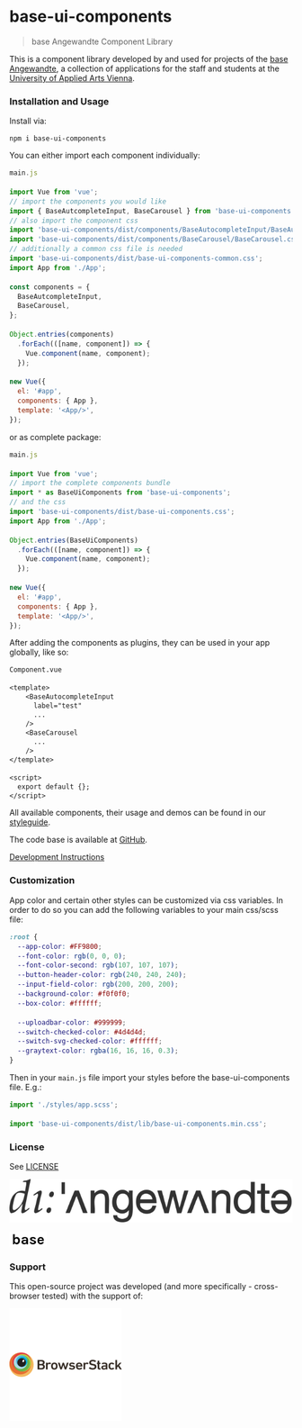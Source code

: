 # base-ui-components

> base Angewandte Component Library

This is a component library developed by and used for projects of the
[base Angewandte](https://base.uni-ak.ac.at),
a collection of applications for the staff and students at the [University of
Applied Arts Vienna](https://www.dieangewandte.at).

### Installation and Usage

Install via:
```
npm i base-ui-components
```

You can either import each component individually:

```js
main.js

import Vue from 'vue';
// import the components you would like
import { BaseAutcompleteInput, BaseCarousel } from 'base-ui-components';
// also import the component css
import 'base-ui-components/dist/components/BaseAutocompleteInput/BaseAutocompleteInput.css';
import 'base-ui-components/dist/components/BaseCarousel/BaseCarousel.css';
// additionally a common css file is needed
import 'base-ui-components/dist/base-ui-components-common.css';
import App from './App';

const components = {
  BaseAutcompleteInput,
  BaseCarousel,
};

Object.entries(components)
  .forEach(([name, component]) => {
    Vue.component(name, component);
  });

new Vue({
  el: '#app',
  components: { App },
  template: '<App/>',
});

```

or as complete package:

```js
main.js

import Vue from 'vue';
// import the complete components bundle
import * as BaseUiComponents from 'base-ui-components';
// and the css
import 'base-ui-components/dist/base-ui-components.css';
import App from './App';

Object.entries(BaseUiComponents)
  .forEach(([name, component]) => {
    Vue.component(name, component);
  });

new Vue({
  el: '#app',
  components: { App },
  template: '<App/>',
});

```

After adding the components as plugins, they can be used in your app globally, like so:

```vue
Component.vue

<template>
    <BaseAutocompleteInput
      label="test"
      ...
    />
    <BaseCarousel
      ...
    />
</template>

<script>
  export default {};
</script>
```


All available components, their usage and demos can be found in our [styleguide](https://base-angewandte.github.io/base-ui-components/).

The code base is available at [GitHub](https://github.com/base-angewandte/base-ui-components).

[Development Instructions](buildSetup.md)

### Customization

App color and certain other styles can be customized via css variables.
In order to do so you can add the following variables to your main css/scss file:

```css
:root {
  --app-color: #FF9800;
  --font-color: rgb(0, 0, 0);
  --font-color-second: rgb(107, 107, 107);
  --button-header-color: rgb(240, 240, 240);
  --input-field-color: rgb(200, 200, 200);
  --background-color: #f0f0f0;
  --box-color: #ffffff;

  --uploadbar-color: #999999;
  --switch-checked-color: #4d4d4d;
  --switch-svg-checked-color: #ffffff;
  --graytext-color: rgba(16, 16, 16, 0.3);
}
```
Then in your `main.js` file import your styles before the base-ui-components file. E.g.:

```js
import './styles/app.scss';

import 'base-ui-components/dist/lib/base-ui-components.min.css';
```


### License

See [LICENSE](LICENSE.md)


<!-- logo angewandte -->
![alt text](./static/angewandte-logo.svg "Angewandte")
<!-- logo base -->
![alt text](./static/base.png "base Angewandte")
<!-- logo zukunvt?  or anything else? -->

### Support

This open-source project was developed (and more specifically - cross-browser tested) with the support of:

[![Browserstack-logo](./static/browserstack.svg)](https://www.browserstack.com)

